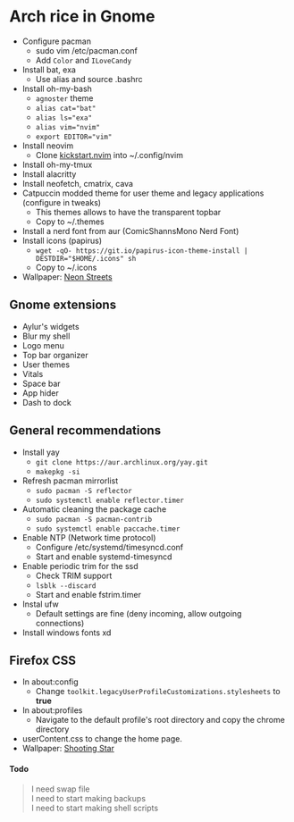 # Arch rice in Gnome<br/>
- Configure pacman<br/>
    - sudo vim /etc/pacman.conf<br/>
    - Add `Color` and `ILoveCandy`<br/>
- Install bat, exa<br/>
    - Use alias and source .bashrc<br/>
- Install oh-my-bash<br/>
    - `agnoster` theme<br/>
    - `alias cat="bat"`<br/>
    - `alias ls="exa"`<br/>
    - `alias vim="nvim"`<br/>
    - `export EDITOR="vim"`<br/>
- Install neovim <br/>
    - Clone [kickstart.nvim](https://github.com/Parz1val02/kickstart.nvim) into ~/.config/nvim<br/>
- Install oh-my-tmux<br/>
- Install alacritty<br/>
- Install neofetch, cmatrix, cava<br/>
- Catpuccin modded theme for user theme and legacy applications (configure in tweaks)<br/>
    - This themes allows to have the transparent topbar <br/>
    - Copy to ~/.themes <br/>
- Install a nerd font from aur (ComicShannsMono Nerd Font)<br/>
- Install icons (papirus)<br/>
    - `wget -qO- https://git.io/papirus-icon-theme-install | DESTDIR="$HOME/.icons" sh`<br/>
    - Copy to ~/.icons<br/>
- Wallpaper: [Neon Streets](https://i.redd.it/p7k9fw9d1fka1.png)<br/>

## Gnome extensions<br/>
- Aylur's widgets<br/>
- Blur my shell<br/>
- Logo menu<br/>
- Top bar organizer<br/>
- User themes<br/>
- Vitals<br/>
- Space bar<br/>
- App hider<br/>
- Dash to dock <br/>

## General recommendations<br/>
- Install yay<br/>
    - `git clone https://aur.archlinux.org/yay.git`<br/>
    - `makepkg -si`<br/>
- Refresh pacman mirrorlist<br/>
    - `sudo pacman -S reflector`<br/>
    - `sudo systemctl enable reflector.timer`<br/>
- Automatic cleaning the package cache<br/>
    - `sudo pacman -S pacman-contrib`<br/>
    - `sudo systemctl enable paccache.timer`<br/>
- Enable NTP (Network time protocol)<br/>
    - Configure /etc/systemd/timesyncd.conf<br/>
    - Start and enable systemd-timesyncd<br/>
- Enable periodic trim for the ssd<br/>
    - Check TRIM support<br/>
	- `lsblk --discard`<br/>
    - Start and enable fstrim.timer<br/>
- Instal ufw<br/>
    - Default settings are fine (deny incoming, allow outgoing connections)<br/>
- Install windows fonts xd<br/>

## Firefox CSS<br/>
- In about:config<br/>
    - Change `toolkit.legacyUserProfileCustomizations.stylesheets` to **true**<br/>
- In about:profiles<br/>
    - Navigate to the default profile's root directory and copy the chrome directory<br/>
- userContent.css to change the home page.<br/>
- Wallpaper: [Shooting Star](https://imgur.com/a/8RKmstf)<br/>

#### Todo<br/>
>I need swap file<br/>
>I need to start making backups<br/>
>I need to start making shell scripts<br/>
